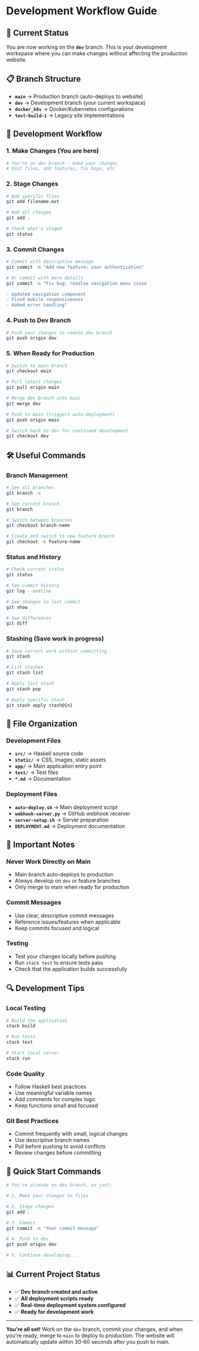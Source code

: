 # Development Workflow Guide

## 🚀 Current Status

You are now working on the **`dev`** branch. This is your development workspace where you can make changes without affecting the production website.

## 📋 Branch Structure

- **`main`** → Production branch (auto-deploys to website)
- **`dev`** → Development branch (your current workspace)
- **`docker_k8s`** → Docker/Kubernetes configurations
- **`test-build-1`** → Legacy site implementations

## 🔄 Development Workflow

### 1. **Make Changes** (You are here)
```bash
# You're on dev branch - make your changes
# Edit files, add features, fix bugs, etc.
```

### 2. **Stage Changes**
```bash
# Add specific files
git add filename.ext

# Add all changes
git add .

# Check what's staged
git status
```

### 3. **Commit Changes**
```bash
# Commit with descriptive message
git commit -m "Add new feature: user authentication"

# Or commit with more details
git commit -m "Fix bug: resolve navigation menu issue

- Updated navigation component
- Fixed mobile responsiveness
- Added error handling"
```

### 4. **Push to Dev Branch**
```bash
# Push your changes to remote dev branch
git push origin dev
```

### 5. **When Ready for Production**
```bash
# Switch to main branch
git checkout main

# Pull latest changes
git pull origin main

# Merge dev branch into main
git merge dev

# Push to main (triggers auto-deployment)
git push origin main

# Switch back to dev for continued development
git checkout dev
```

## 🛠️ Useful Commands

### **Branch Management**
```bash
# See all branches
git branch -a

# See current branch
git branch

# Switch between branches
git checkout branch-name

# Create and switch to new feature branch
git checkout -b feature-name
```

### **Status and History**
```bash
# Check current status
git status

# See commit history
git log --oneline

# See changes in last commit
git show

# See differences
git diff
```

### **Stashing (Save work in progress)**
```bash
# Save current work without committing
git stash

# List stashes
git stash list

# Apply last stash
git stash pop

# Apply specific stash
git stash apply stash@{n}
```

## 📁 File Organization

### **Development Files**
- **`src/`** → Haskell source code
- **`static/`** → CSS, images, static assets
- **`app/`** → Main application entry point
- **`test/`** → Test files
- **`*.md`** → Documentation

### **Deployment Files**
- **`auto-deploy.sh`** → Main deployment script
- **`webhook-server.py`** → GitHub webhook receiver
- **`server-setup.sh`** → Server preparation
- **`DEPLOYMENT.md`** → Deployment documentation

## 🚨 Important Notes

### **Never Work Directly on Main**
- Main branch auto-deploys to production
- Always develop on `dev` or feature branches
- Only merge to main when ready for production

### **Commit Messages**
- Use clear, descriptive commit messages
- Reference issues/features when applicable
- Keep commits focused and logical

### **Testing**
- Test your changes locally before pushing
- Run `stack test` to ensure tests pass
- Check that the application builds successfully

## 🔍 Development Tips

### **Local Testing**
```bash
# Build the application
stack build

# Run tests
stack test

# Start local server
stack run
```

### **Code Quality**
- Follow Haskell best practices
- Use meaningful variable names
- Add comments for complex logic
- Keep functions small and focused

### **Git Best Practices**
- Commit frequently with small, logical changes
- Use descriptive branch names
- Pull before pushing to avoid conflicts
- Review changes before committing

## 🚀 Quick Start Commands

```bash
# You're already on dev branch, so just:

# 1. Make your changes to files

# 2. Stage changes
git add .

# 3. Commit
git commit -m "Your commit message"

# 4. Push to dev
git push origin dev

# 5. Continue developing...
```

## 📊 Current Project Status

- ✅ **Dev branch created and active**
- ✅ **All deployment scripts ready**
- ✅ **Real-time deployment system configured**
- ✅ **Ready for development work**

---

**You're all set!** Work on the `dev` branch, commit your changes, and when you're ready, merge to `main` to deploy to production. The website will automatically update within 30-60 seconds after you push to main.
